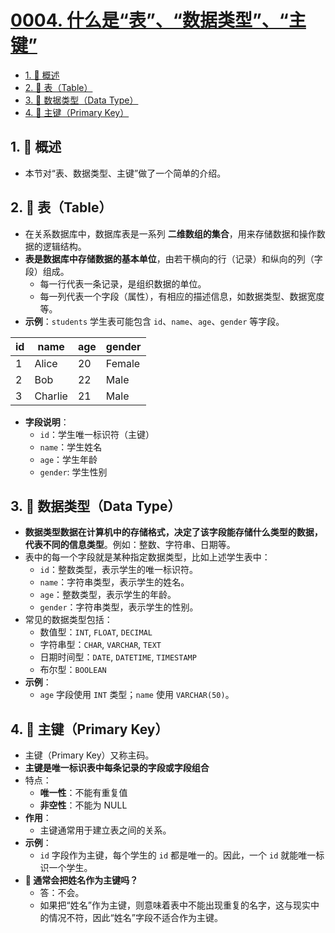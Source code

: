 # [0004. 什么是“表”、“数据类型”、“主键”](https://github.com/Tdahuyou/TNotes.mysql/tree/main/notes/0004.%20%E4%BB%80%E4%B9%88%E6%98%AF%E2%80%9C%E8%A1%A8%E2%80%9D%E3%80%81%E2%80%9C%E6%95%B0%E6%8D%AE%E7%B1%BB%E5%9E%8B%E2%80%9D%E3%80%81%E2%80%9C%E4%B8%BB%E9%94%AE%E2%80%9D)

<!-- region:toc -->

- [1. 📝 概述](#1--概述)
- [2. 📒 表（Table）](#2--表table)
- [3. 📒 数据类型（Data Type）](#3--数据类型data-type)
- [4. 📒 主键（Primary Key）](#4--主键primary-key)

<!-- endregion:toc -->

## 1. 📝 概述

- 本节对“表、数据类型、主键”做了一个简单的介绍。

## 2. 📒 表（Table）

- 在关系数据库中，数据库表是一系列 **二维数组的集合**，用来存储数据和操作数据的逻辑结构。
- **表是数据库中存储数据的基本单位**，由若干横向的行（记录）和纵向的列（字段）组成。
  - 每一行代表一条记录，是组织数据的单位。
  - 每一列代表一个字段（属性），有相应的描述信息，如数据类型、数据宽度等。
- **示例**：`students` 学生表可能包含 `id`、`name`、`age`、`gender` 等字段。

| id  | name    | age | gender |
| --- | ------- | --- | ------ |
| 1   | Alice   | 20  | Female |
| 2   | Bob     | 22  | Male   |
| 3   | Charlie | 21  | Male   |

- **字段说明**：
  - `id`：学生唯一标识符（主键）
  - `name`：学生姓名
  - `age`：学生年龄
  - `gender`: 学生性别

## 3. 📒 数据类型（Data Type）

- **数据类型数据在计算机中的存储格式，决定了该字段能存储什么类型的数据，代表不同的信息类型**。例如：整数、字符串、日期等。
- 表中的每一个字段就是某种指定数据类型，比如上述学生表中：
  - `id`：整数类型，表示学生的唯一标识符。
  - `name`：字符串类型，表示学生的姓名。
  - `age`：整数类型，表示学生的年龄。
  - `gender`：字符串类型，表示学生的性别。
- 常见的数据类型包括：
  - 数值型：`INT`, `FLOAT`, `DECIMAL`
  - 字符串型：`CHAR`, `VARCHAR`, `TEXT`
  - 日期时间型：`DATE`, `DATETIME`, `TIMESTAMP`
  - 布尔型：`BOOLEAN`
- **示例**：
  - `age` 字段使用 `INT` 类型；`name` 使用 `VARCHAR(50)`。

## 4. 📒 主键（Primary Key）

- 主键（Primary Key）又称主码。
- **主键是唯一标识表中每条记录的字段或字段组合**
- 特点：
  - **唯一性**：不能有重复值
  - **非空性**：不能为 NULL
- **作用**：
  - 主键通常用于建立表之间的关系。
- **示例**：
  - `id` 字段作为主键，每个学生的 `id` 都是唯一的。因此，一个 `id` 就能唯一标识一个学生。
- **🤔 通常会把姓名作为主键吗？**
  - 答：不会。
  - 如果把“姓名”作为主键，则意味着表中不能出现重复的名字，这与现实中的情况不符，因此“姓名”字段不适合作为主键。
